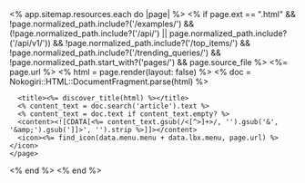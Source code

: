 <?xml version="1.0" encoding="utf-8"?>
<root>
<% app.sitemap.resources.each do |page| %>
  <% if page.ext == ".html" && !page.normalized_path.include?('/examples/') && (!page.normalized_path.include?('/api/') || page.normalized_path.include?('/api/v1/')) && !page.normalized_path.include?('/top_items/') && !page.normalized_path.include?('/trending_queries/') && !page.normalized_path.start_with?('pages/') && page.source_file %>
    <page>
      <url><%= page.url %></url>
      <% html = page.render(layout: false) %>
      <% doc = Nokogiri::HTML::DocumentFragment.parse(html) %>

      <title><%= discover_title(html) %></title>
      <% content_text = doc.search('article').text %>
      <% content_text = doc.text if content_text.empty? %>
      <content><![CDATA[<%= content_text.gsub(/<[^>]+>/, '').gsub('&', '&amp;').gsub(']]>', '').strip %>]]></content>
      <icon><%= find_icon(data.menu.menu + data.lbx.menu, page.url) %></icon>
    </page>
  <% end %>
<% end %>
</root>